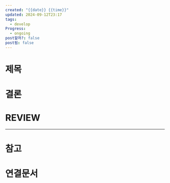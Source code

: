 ```yaml
---
created: "{{date}} {{time}}"
updated: 2024-09-12T23:17
tags:
  - develop
Progress:
  - ongoing
post할까?: false
post됨: false
---
```

# 제목



# 결론

# REVIEW


---
# 참고

# 연결문서
